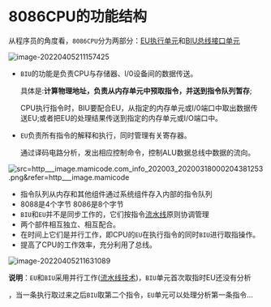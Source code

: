 # 8086CPU的功能结构

从程序员的角度看，`8086CPU`分为两部分：[EU执行单元]()和[BIU总线接口单元]()

![image-20220405211157425](https://cdn.jsdelivr.net/gh/letengzz/Two-C@main/img/PM/Second/%E5%8A%9F%E8%83%BD%E7%BB%93%E6%9E%842.png)

- `BIU`的功能是负责CPU与存储器、l/0设备间的数据传送。

  具体是:**计算物理地址，负责从内存单元中预取指令，并送到指令队列暂存**;

  CPU执行指令时，BIU要配合EU，从指定的内存单元或I/0端口中取出数据传送EU;或者把EU的处理结果传送到指定的内存单元或I/O端口中。

- `EU`负责所有指令的解释和执行，同时管理有关寄存器。

  通过译码电路分析，发出相应控制命令，控制ALU数据总线中数据的流向。

![src=http___image.mamicode.com_info_202003_20200318000204381253.png&refer=http___image.mamicode](https://cdn.jsdelivr.net/gh/letengzz/Two-C@main/img/PM/Second/%E7%BB%93%E6%9E%84%E5%9B%BE00.webp)

- 指令队列从内存和其他组件通过系统组件存入内部的指令队列 
- 8088是4个字节 8086是8个字节
- `BIU`和`EU`并不是同步工作的，它们按指令[流水线]()原则协调管理
- 两个部件相互独立、相互配合。
- 在时间上它们是并行工作，即CPU的`EU`在执行指令的同时`BIU`进行取指操作。
- 提高了CPU的工作效率，充分利用了总线。

![image-20220405211631089](https://cdn.jsdelivr.net/gh/letengzz/Two-C@main/img/PM/Second/%E5%8A%9F%E8%83%BD%E7%BB%93%E6%9E%843.png)

**说明**：`EU`和`BIU`采用并行工作([流水线技术]())，`BIU`单元首次取指时EU还没有分析

，当一条执行取过来之后`BIU`取第二个指令，`EU`单元可以处理分析第一条指令...

